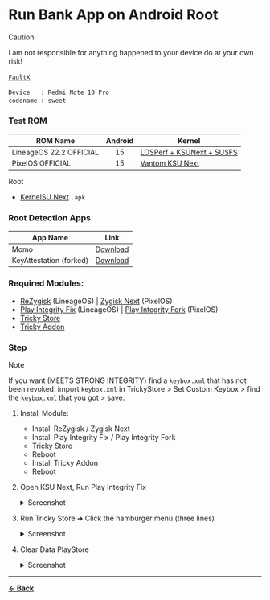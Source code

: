 <!-- <p align="center">
  <img src="https://github.com/KernelSU-Next/KernelSU-Next/blob/next/assets/kernelsu_next.png" alt="logo" width="96px" height="auto">
</p> -->

# Run Bank App on Android Root

> [!Caution]
> I am not responsible for anything happened to your device do at your own risk!
>
> [`FaultX`](https://t.me/faultx003)

```
Device   : Redmi Note 10 Pro
codename : sweet
```

### Test ROM

| ROM Name | Android | Kernel |
|-|:-:|-|
| LineageOS 22.2 OFFICIAL | 15 | [LOSPerf + KSUNext + SUSFS](https://t.me/venturplayground) |
| PixelOS OFFICIAL | 15 | [Vantom KSU Next](https://t.me/venturplayground) |

Root
- [KernelSU Next](https://github.com/KernelSU-Next/KernelSU-Next/releases/download/v1.0.7/KernelSU_Next_v1.0.7_12602-release.apk) `.apk`
<!-- - [Magisk](https://github.com/topjohnwu/Magisk/releases/download/v29.0/Magisk-v29.0.apk) -->

### Root Detection Apps

| App Name | Link |
|-|-|
| Momo | [Download](https://t.me/faultx003/140)
| KeyAttestation (forked) | [Download](https://github.com/chiteroman/KeyAttestation/releases)

### Required Modules:

- [ReZygisk](https://github.com/PerformanC/ReZygisk/releases/download/v1.0.0-rc.2/ReZygisk-v1.0.0-rc.2-release.zip) (LineageOS) | [Zygisk Next](https://github.com/Dr-TSNG/ZygiskNext/releases/download/v1.2.8/Zygisk-Next-1.2.8-512-4b5d6ad-release.zip) (PixelOS)
- [Play Integrity Fix](https://github.com/chiteroman/PlayIntegrityFix/releases/latest) (LineageOS) | [Play Integrity Fork](https://github.com/osm0sis/PlayIntegrityFork/releases) (PixelOS)
- [Tricky Store](https://github.com/5ec1cff/TrickyStore/releases/latest)
- [Tricky Addon](https://github.com/KOWX712/Tricky-Addon-Update-Target-List/releases/latest)

<!--
- [ReZygisk](https://github.com/PerformanC/ReZygisk/releases/download/v1.0.0-rc.2/ReZygisk-v1.0.0-rc.2-release.zip)
- [Play Integrity Fix](https://github.com/chiteroman/PlayIntegrityFix/releases/latest)
- [Tricky Store](https://github.com/5ec1cff/TrickyStore/releases/latest)
- [SUSFS-FOR-KERNELSU](https://github.com/sidex15/susfs4ksu-module)
- [Integrity-Box](https://t.me/MeowRedirect/690)
-->

<!--
- [Zygisk Next](https://github.com/Dr-TSNG/ZygiskNext/releases/latest)
- [Play Integrity Fix](https://github.com/chiteroman/PlayIntegrityFix/releases/latest)
- [Tricky Store](https://github.com/5ec1cff/TrickyStore/releases/latest)
- [Tricky Addon](https://github.com/KOWX712/Tricky-Addon-Update-Target-List/releases/latest)
- [SUSFS-FOR-KERNELSU](https://github.com/sidex15/susfs4ksu-module)
- [KSU Web UI](https://github.com/5ec1cff/KsuWebUIStandalone/releases/latest) ← Install `.apk`
- [Integrity-Box](https://t.me/MeowRedirect/690)
-->

### Step

> [!Note]
> If you want (MEETS STRONG INTEGRITY) find a `keybox.xml` that has not been revoked. import `keybox.xml` in TrickyStore > Set Custom Keybox > find the `keybox.xml` that you got > save.
>

1. Install Module:
   - Install ReZygisk / Zygisk Next
   - Install Play Integrity Fix / Play Integrity Fork
   - Tricky Store
   - Reboot
   - Install Tricky Addon
   - Reboot
2. Open KSU Next, Run Play Integrity Fix

   <!-- <details>
     <summary>Screenshot</summary>
     <img src="" alt="" width="50%" height="auto">
   </details> -->

   <details>
     <summary>Screenshot</summary>
     <img src="https://github.com/TriHermawan/RedmiNote10Pro/blob/main/assets/bankapps/module/Screenshot_20250523-100318_KernelSU%20Next.png" alt="" width="50%" height="auto"><img src="https://github.com/TriHermawan/RedmiNote10Pro/blob/main/assets/bankapps/module/Screenshot_20250523-100418_KernelSU%20Next.png" alt="" width="50%" height="auto">
   </details>

3. Run Tricky Store ➜ Click the hamburger menu (three lines)
   <details>
     <summary>Screenshot</summary>
     <img src="https://github.com/TriHermawan/RedmiNote10Pro/blob/main/assets/bankapps/module/Screenshot_20250523-100427_KernelSU%20Next.png" alt="" width="50%" height="auto"><img src="https://github.com/TriHermawan/RedmiNote10Pro/blob/main/assets/bankapps/module/Screenshot_20250523-100433_KernelSU%20Next.png" alt="" width="50%" height="auto"><img src="https://github.com/TriHermawan/RedmiNote10Pro/blob/main/assets/bankapps/module/Screenshot_20250523-100448_KernelSU%20Next.png" alt="" width="50%" height="auto">
   </details>

4. Clear Data PlayStore
   <details>
     <summary>Screenshot</summary>
     <img src="https://github.com/TriHermawan/RedmiNote10Pro/blob/main/assets/bankapps/module/Screenshot_20250523-085303_Settings.png" alt="" width="50%" height="auto"><img src="https://github.com/TriHermawan/RedmiNote10Pro/blob/main/assets/bankapps/module/Screenshot_20250522-150607_Play%20Integrity%20API%20Checker.png" alt="" width="50%" height="auto">
   </details>

<!--
### Pass Strong Integrity
- Install all the modules in KSU Next.
- Open KSU Next and run:
  - Play Integrity Fix
  
    <img src="https://github.com/TriHermawan/RedmiNote10Pro/blob/main/assets/bankapps/module/Screenshot_20250520-143821_KernelSU%20Next.png" alt="" width="50%" height="auto">
  - Tricky Store
 
    <img src="https://github.com/TriHermawan/RedmiNote10Pro/blob/main/assets/bankapps/module/Screenshot_20250520-143821_KernelSU%20Next-2.png" alt="" width="50%" height="auto">
   
- Tap Tricky Store ➜ Click the hamburger menu (three lines) ➜ Tap "**Set Valid Keybox**" ➜ **Save** _(Done! You now pass Strong Integrity)_.

  <img src="https://github.com/TriHermawan/RedmiNote10Pro/blob/main/assets/bankapps/module/Screenshot_20250520-143843_KernelSU%20Next.png" alt="" width="50%" height="auto"><img src="https://github.com/TriHermawan/RedmiNote10Pro/blob/main/assets/bankapps/module/Screenshot_20250520-143850_KernelSU%20Next.png" alt="" width="50%" height="auto"> -->

<!-- 
### Add VerifiedBootHash (SuSFS)
- Install and Open [KeyAttestation](https://github.com/chiteroman/KeyAttestation/releases)
- Scroll down and copy `VerifiedBootHash`
  
  <img src="https://github.com/TriHermawan/RedmiNote10Pro/blob/main/assets/bankapps/module/Screenshot_20250520-150344_Key%20Attestation.png" alt="" width="50%" height="auto">

- Paste it to: `/data/adb/VerifiedBootHash/VerifiedBootHash.txt`
- Done! -->

<!--
### App Testing

<details>
  <summary>Screenshot</summary>
  <img src="https://github.com/TriHermawan/RedmiNote10Pro/blob/main/assets/bankapps/Screenshot_20250520-071800_Key%20Attestation.png" alt="" width="50%" height="auto"><img src="https://github.com/TriHermawan/RedmiNote10Pro/blob/main/assets/bankapps/Screenshot_20250520-071823_KernelSU%20Next.png" alt="" width="50%" height="auto"><img src="https://github.com/TriHermawan/RedmiNote10Pro/blob/main/assets/bankapps/Screenshot_20250520-135213_KernelSU%20Next.png" alt="" width="50%" height="auto"><img src="https://github.com/TriHermawan/RedmiNote10Pro/blob/main/assets/bankapps/Screenshot_20250520-071856_Google%20Play%20Store.png" alt="" width="50%" height="auto"><img src="https://github.com/TriHermawan/RedmiNote10Pro/blob/main/assets/bankapps/Screenshot_20250520-071926_Google%20Play%20Store.png" alt="" width="50%" height="auto"><img src="https://github.com/TriHermawan/RedmiNote10Pro/blob/main/assets/bankapps/Screenshot_20250520-134912_Trebuchet.png" alt="" width="50%" height="auto">
</details> -->

 
---
[**← Back**](https://github.com/TriHermawan/RedmiNote10Pro/tree/main?tab=readme-ov-file#run-bank-app-on-android-root-with-kernelsu-next)


 
